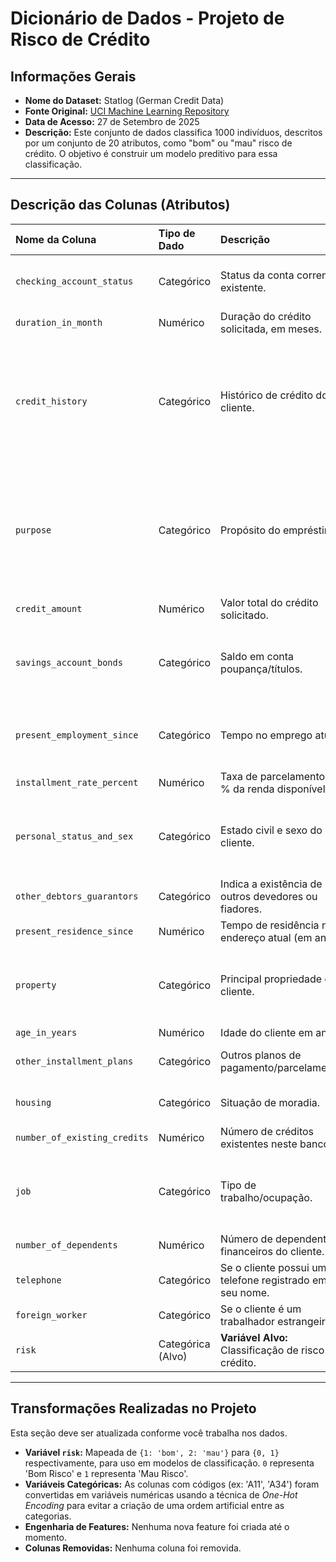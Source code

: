 # Dicionário de Dados - Projeto de Risco de Crédito

## Informações Gerais

- **Nome do Dataset:** Statlog (German Credit Data)
- **Fonte Original:** [UCI Machine Learning Repository](https://archive.ics.uci.edu/dataset/144/statlog+german+credit+data)
- **Data de Acesso:** 27 de Setembro de 2025
- **Descrição:** Este conjunto de dados classifica 1000 indivíduos, descritos por um conjunto de 20 atributos, como "bom" ou "mau" risco de crédito. O objetivo é construir um modelo preditivo para essa classificação.

---

## Descrição das Colunas (Atributos)

| Nome da Coluna | Tipo de Dado | Descrição | Valores Possíveis |
| :--- | :--- | :--- | :--- |
| `checking_account_status` | Categórico | Status da conta corrente existente. | `A11`: < 0 DM<br>`A12`: 0 <= ... < 200 DM<br>`A13`: >= 200 DM<br>`A14`: Nenhuma conta corrente |
| `duration_in_month` | Numérico | Duração do crédito solicitada, em meses. | Inteiro |
| `credit_history` | Categórico | Histórico de crédito do cliente. | `A30`: Nenhum crédito/todos pagos<br>`A31`: Todos os créditos neste banco pagos em dia<br>`A32`: Créditos existentes pagos em dia até agora<br>`A33`: Atraso no pagamento no passado<br>`A34`: Conta crítica/outros créditos existentes |
| `purpose` | Categórico | Propósito do empréstimo. | `A40`: Carro (novo)<br>`A41`: Carro (usado)<br>`A42`: Móveis/Equipamentos<br>`A43`: Rádio/Televisão<br>`A44`: Eletrodomésticos<br>`A45`: Reparos<br>`A46`: Educação<br>`A48`: Retreinamento<br>`A49`: Negócios<br>`A410`: Outros |
| `credit_amount` | Numérico | Valor total do crédito solicitado. | Inteiro |
| `savings_account_bonds` | Categórico | Saldo em conta poupança/títulos. | `A61`: < 100 DM<br>`A62`: 100 <= ... < 500 DM<br>`A63`: 500 <= ... < 1000 DM<br>`A64`: >= 1000 DM<br>`A65`: Desconhecido/sem conta poupança |
| `present_employment_since` | Categórico | Tempo no emprego atual. | `A71`: Desempregado<br>`A72`: < 1 ano<br>`A73`: 1 <= ... < 4 anos<br>`A74`: 4 <= ... < 7 anos<br>`A75`: >= 7 anos |
| `installment_rate_percent` | Numérico | Taxa de parcelamento em % da renda disponível. | Inteiro |
| `personal_status_and_sex` | Categórico | Estado civil e sexo do cliente. | `A91`: Masculino: Divorciado/Separado<br>`A92`: Feminino: Divorciada/Separada/Casada<br>`A93`: Masculino: Solteiro<br>`A94`: Masculino: Casado/Viúvo |
| `other_debtors_guarantors` | Categórico | Indica a existência de outros devedores ou fiadores. | `A101`: Nenhum<br>`A102`: Co-requerente<br>`A103`: Fiador |
| `present_residence_since` | Numérico | Tempo de residência no endereço atual (em anos). | Inteiro |
| `property` | Categórico | Principal propriedade do cliente. | `A121`: Imóvel<br>`A122`: Seguro de vida/poupança para construção<br>`A123`: Carro<br>`A124`: Nenhuma propriedade/Desconhecido |
| `age_in_years` | Numérico | Idade do cliente em anos. | Inteiro |
| `other_installment_plans` | Categórico | Outros planos de pagamento/parcelamento. | `A141`: Em outros bancos<br>`A142`: Em lojas<br>`A143`: Nenhum |
| `housing` | Categórico | Situação de moradia. | `A151`: Aluguel<br>`A152`: Própria<br>`A153`: De favor (gratuita) |
| `number_of_existing_credits`| Numérico | Número de créditos existentes neste banco. | Inteiro |
| `job` | Categórico | Tipo de trabalho/ocupação. | `A171`: Não qualificado/não residente<br>`A172`: Não qualificado/residente<br>`A173`: Qualificado/funcionário<br>`A174`: Altamente qualificado/gerência/autônomo |
| `number_of_dependents` | Numérico | Número de dependentes financeiros do cliente. | Inteiro |
| `telephone` | Categórico | Se o cliente possui um telefone registrado em seu nome. | `A191`: Não<br>`A192`: Sim |
| `foreign_worker` | Categórico | Se o cliente é um trabalhador estrangeiro. | `A201`: Sim<br>`A202`: Não |
| `risk` | Categórica (Alvo)| **Variável Alvo:** Classificação de risco de crédito. | `1`: Bom Risco<br>`2`: Mau Risco |

---

## Transformações Realizadas no Projeto

Esta seção deve ser atualizada conforme você trabalha nos dados.

- **Variável `risk`:** Mapeada de `{1: 'bom', 2: 'mau'}` para `{0, 1}` respectivamente, para uso em modelos de classificação. `0` representa 'Bom Risco' e `1` representa 'Mau Risco'.
- **Variáveis Categóricas:** As colunas com códigos (ex: 'A11', 'A34') foram convertidas em variáveis numéricas usando a técnica de *One-Hot Encoding* para evitar a criação de uma ordem artificial entre as categorias.
- **Engenharia de Features:** Nenhuma nova feature foi criada até o momento.
- **Colunas Removidas:** Nenhuma coluna foi removida.